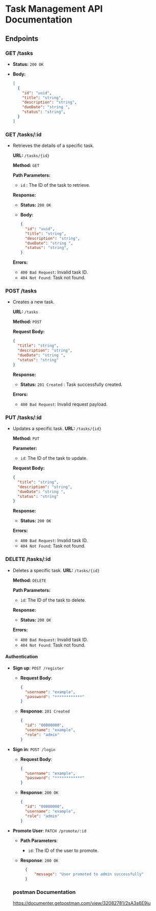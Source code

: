 # Task Management API Documentation

## Endpoints

### GET /tasks
  - **Status:** `200 OK`
  - **Body:**

    ```json
    [
      {
        "id": "uuid",
        "title": "string",
        "description": "string",
        "dueDate": "string ",
        "status": "string",
      }
    ]
    ```

### GET /tasks/:id
- Retrieves the details of a specific task.

  **URL:** `/tasks/{id}`

  **Method:** `GET`

  **Path Parameters:**

  - `id` : The ID of the task to retrieve.

  **Response:**

  - **Status:** `200 OK`
  - **Body:**

      ```json
      {
        "id": "uuid",
        "title": "string",
        "description": "string",
        "dueDate": "string ",
        "status": "string",
      }
      ```
  **Errors:**

  - `400 Bad Request`: Invalid task ID.
  - `404 Not Found`: Task not found.

### POST /tasks
- Creates a new task.

  **URL:** `/tasks`

  **Method:** `POST`

  **Request Body:**

    ```json
    {
      "title": "string",
      "description": "string",
      "dueDate": "string ",
      "status": "string"
    }
    ```

  **Response:**

  - **Status:** `201 Created` : Task successfully created.

  **Errors:**

  - `400 Bad Request`: Invalid request payload.

### PUT /tasks/:id
- Updates a specific task.
  **URL:** `/tasks/{id}`

  **Method:** `PUT`

  **Parameter:**

  - `id`: The ID of the task to update.

  **Request Body:**

    ```json
    {
      "title": "string",
      "description": "string",
      "dueDate": "string ",
      "status": "string"
    }
    ```

  **Response:**

  - **Status:** `200 OK`

  **Errors:**

  - `400 Bad Request`: Invalid task ID.
  - `404 Not Found`: Task not found.


### DELETE /tasks/:id
- Deletes a specific task.
  **URL:** `/tasks/{id}`

  **Method:** `DELETE`

  **Path Parameters:**

  - `id`: The ID of the task to delete.

  **Response:**

  - **Status:** `200 OK`

  **Errors:**

  - `400 Bad Request`: Invalid task ID.
  - `404 Not Found`: Task not found.



#### **Authentication**
- **Sign up**: `POST /register`

  - **Request Body**:
    ```json
    {
      "username": "example",
      "password": "************"
    }
    ```
  - **Response**: `201 Created`

    ```json
    {
      "id": "00000000",
      "username": "example",
      "role": "admin"
    }
    ```

- **Sign in**: `POST /login`

  - **Request Body**:
    ```json
    {
      "username": "example",
      "password": "************"
    }
    ```
  - **Response**: `200 OK`

    ```json
    {
      "id": "00000000",
      "username": "example",
      "role": "admin"
    }
    ```
- **Promote User**: `PATCH /promote/:id`

  - **Path Parameters**:
    - `id`: The ID of the user to promote.

  - **Response**: `200 OK`

    ```json
      {
          "message": "User promoted to admin successfully"
      }
    ```

 
  ### postman Documentation
  https://documenter.getpostman.com/view/32082781/2sA3s6E9iu

